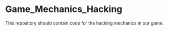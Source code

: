 # Game_Mechanics_Hacking

This repository should contain code for the hacking mechanics in our game.
